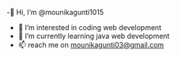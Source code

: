 -👋 Hi, I’m @mounikagunti1015
- 👀 I’m interested in coding web development
- 🌱 I’m currently learning java web development
- 📫  reach me on mounikagunti03@gmail.com


<!---
mounikagunti1015/mounikagunti1015 is a ✨ special ✨ repository because its `README.md` (this file) appears on your GitHub profile.
You can click the Preview link to take a look at your changes.
--->
